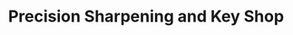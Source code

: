 ---
title: "Precision Sharpening and Key Shop"
url: /tallahassee/precision-sharpening-and-key-shop/
shop: locksmith
---